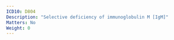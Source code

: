 ```yaml
---
ICD10: D804
Description: "Selective deficiency of immunoglobulin M [IgM]"
Matters: No
Weight: 0
---
```

